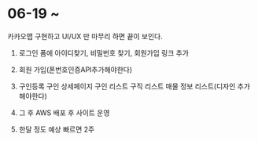 # 06-19 ~
카카오맵 구현하고 UI/UX 만 마무리 하면 끝이 보인다.

1. 로그인 폼에 아이디찾기, 비밀번호 찾기, 회원가입 링크 추가

2. 회원 가입(폰번호인증API추가해야한다)
3. 구인등록 구인 상세페이지 구인 리스트 구직 리스트 매물 정보 리스트(디자인 추가해야한다)
4. 그 후 AWS 배포 후 사이트 운영
5. 한달 정도 예상 빠르면 2주 

